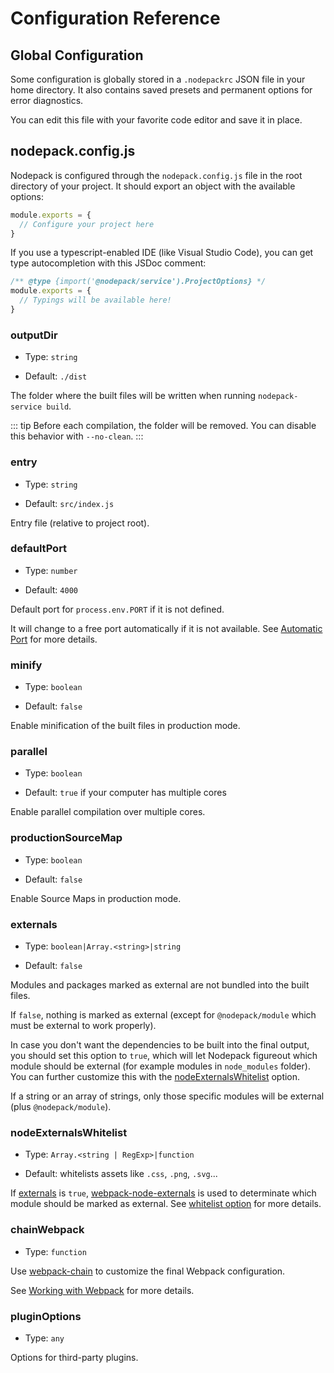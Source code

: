 # Configuration Reference

## Global Configuration

Some configuration is globally stored in a `.nodepackrc` JSON file in your home directory. It also contains saved presets and permanent options for error diagnostics.

You can edit this file with your favorite code editor and save it in place.

## nodepack.config.js

Nodepack is configured through the `nodepack.config.js` file in the root directory of your project. It should export an object with the available options:

```js
module.exports = {
  // Configure your project here
}
```

If you use a typescript-enabled IDE (like Visual Studio Code), you can get type autocompletion with this JSDoc comment:

```js
/** @type {import('@nodepack/service').ProjectOptions} */
module.exports = {
  // Typings will be available here!
}
```

### outputDir

- Type: `string`

- Default: `./dist`

The folder where the built files will be written when running `nodepack-service build`.

::: tip
Before each compilation, the folder will be removed. You can disable this behavior with `--no-clean`.
:::

### entry

- Type: `string`

- Default: `src/index.js`

Entry file (relative to project root).

### defaultPort

- Type: `number`

- Default: `4000`

Default port for `process.env.PORT` if it is not defined.

It will change to a free port automatically if it is not available. See [Automatic Port](../guide/service.md#automatic-port) for more details.

### minify

- Type: `boolean`

- Default: `false`

Enable minification of the built files in production mode.

### parallel

- Type: `boolean`

- Default: `true` if your computer has multiple cores

Enable parallel compilation over multiple cores.

### productionSourceMap

- Type: `boolean`

- Default: `false`

Enable Source Maps in production mode.

### externals

- Type: `boolean|Array.<string>|string`

- Default: `false`

Modules and packages marked as external are not bundled into the built files.

If `false`, nothing is marked as external (except for `@nodepack/module` which must be external to work properly).

In case you don't want the dependencies to be built into the final output, you should set this option to `true`, which will let Nodepack figureout which module should be external (for example modules in `node_modules` folder). You can further customize this with the [nodeExternalsWhitelist](#nodeexternalswhitelist) option.

If a string or an array of strings, only those specific modules will be external (plus `@nodepack/module`).

### nodeExternalsWhitelist

- Type: `Array.<string | RegExp>|function`

- Default: whitelists assets like `.css`, `.png`, `.svg`...

If [externals](#externals) is `true`, [webpack-node-externals](https://github.com/liady/webpack-node-externals) is used to determinate which module should be marked as external. See [whitelist option](https://github.com/liady/webpack-node-externals#optionswhitelist-) for more details.

### chainWebpack

- Type: `function`

Use [webpack-chain](https://github.com/mozilla-neutrino/webpack-chain) to customize the final Webpack configuration.

See [Working with Webpack](../guide/webpack.md) for more details.

### pluginOptions

- Type: `any`

Options for third-party plugins.
